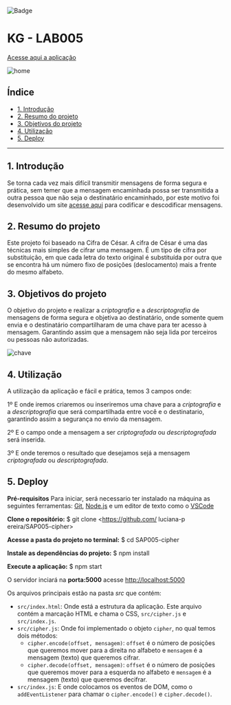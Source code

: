 ![Badge](https://img.shields.io/badge/npm-6.14.5-%237159c1?style=for-the-badge&logo=ghost)


# KG - LAB005 
[Acesse aqui a aplicação](https://luciana-pereira.github.io/SAP005-cipher/)


![home](https://user-images.githubusercontent.com/37550557/98432802-b183e780-20a0-11eb-82ed-0cb77b6249a4.JPG)

## Índice

* [1. Introdução](#1-introdução)
* [2. Resumo do projeto](#2-resumo-do-projeto)
* [3. Objetivos do projeto](#3-objetivos-do-projeto)
* [4. Utilização](#4-utilização)
* [5. Deploy](#5-Deploy)

***

## 1. Introdução

Se torna cada vez mais difícil transmitir mensagens de forma segura e prática, sem temer que a mensagem encaminhada possa ser transmitida a outra pessoa que não seja o destinatário encaminhado, por este motivo foi desenvolvido um site [acesse aqui](https://luciana-pereira.github.io/SAP005-cipher/) para codificar e descodificar mensagens.

## 2. Resumo do projeto

Este projeto foi baseado na Cifra de César. A cifra de César é uma das técnicas mais simples de cifrar uma mensagem. É um tipo de cifra por substituição, em que cada letra do texto original é substituída por outra que se encontra há um número fixo de posições (deslocamento) mais a frente do mesmo alfabeto.

## 3. Objetivos do projeto

O objetivo do projeto e realizar a _criptografia_ e a _descriptografia_ de mensagens  de forma segura e objetiva ao destinatário, onde somente quem envia e o destinatário compartilharam de uma chave para ter acesso à mensagem. Garantindo assim que a mensagem não seja lida por terceiros ou pessoas não autorizadas.

![chave](https://user-images.githubusercontent.com/37550557/98432827-e8f29400-20a0-11eb-8dd2-5e3762d7383a.JPG)


## 4. Utilização

A utilização da aplicação e fácil e prática, temos 3 campos onde:



1º E onde iremos criaremos ou inseriremos uma chave para a  _criptografia_ e a _descriptografia_ que será compartilhada entre você e o destinatario, garantindo assim a segurança no envio da mensagem.

2º E o campo onde a mensagem a ser  _criptografada_ ou _descriptografada_ será inserida.

3º E onde teremos o resultado que desejamos sejá a mensagem  _criptografada_ ou _descriptografada_.

## 5. Deploy

**Pré-requisitos**
Para iniciar, será necessario ter instalado na máquina as seguintes ferramentas:
[Git](https://git-scm.com), [Node.js](https://nodejs.org/en/) e um editor de texto como o [VSCode](https://code.visualstudio.com/)

**Clone o repositório:**
$ git clone <https://github.com/  luciana-p
ereira/SAP005-cipher>

**Acesse a pasta do projeto no terminal:**
$ cd SAP005-cipher

**Instale as dependências do projeto:**
$ npm install

**Execute a aplicação:**
$ npm start

O servidor inciará na **porta:5000**
acesse <http://localhost:5000>

Os arquivos principais estão na pasta _src_ que contém:
* `src/index.html`: Onde está a estrutura da aplicação. Este arquivo
  contém a marcação HTML e chama o CSS, `src/cipher.js` e `src/index.js`.
* `src/cipher.js`: Onde foi implementado o objeto `cipher`, no qual temos dois métodos:
  - `cipher.encode(offset, mensagem)`: `offset` é o número de posições que
      queremos mover para a direita no alfabeto e `mensagem` é a mensagem (texto)
      que queremos cifrar.
  - `cipher.decode(offset, mensagem)`: `offset` é o número de posições que
      queremos mover para a esquerda no alfabeto e `mensagem` é a mensagem (texto)
      que queremos decifrar.
* `src/index.js`: E onde colocamos os eventos de DOM, como o `addEventListener` para chamar o
  `cipher.encode()` e `cipher.decode()`.
